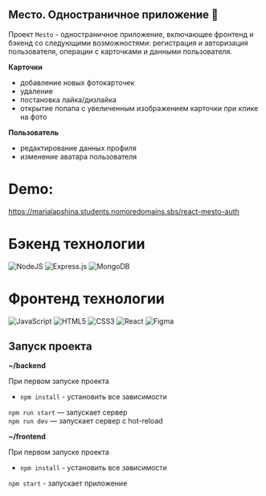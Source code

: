 ## Место. Одностраничное приложение :round_pushpin:

Проект `Mesto` - одностраничное приложение, включающее фронтенд и бэкенд со следующими возможностями: регистрация и авторизация пользователя, операции с карточками и данными пользователя.

**Карточки**

* добавление новых фотокарточек
* удаление
* постановка лайка/дизлайка
* открытие попапа с увеличенным изображением карточки при клике на фото

**Пользователь**

* редактирование данных профиля
* изменение аватара пользователя

# Demo:
https://marialapshina.students.nomoredomains.sbs/react-mesto-auth

# Бэкенд технологии
![NodeJS](https://img.shields.io/badge/node.js-6DA55F?style=for-the-badge&logo=node.js&logoColor=white)
![Express.js](https://img.shields.io/badge/express.js-%23404d59.svg?style=for-the-badge&logo=express&logoColor=%2361DAFB)
![MongoDB](https://img.shields.io/badge/MongoDB-%234ea94b.svg?style=for-the-badge&logo=mongodb&logoColor=white)

# Фронтенд технологии
![JavaScript](https://img.shields.io/badge/javascript-%23323330.svg?style=for-the-badge&logo=javascript&logoColor=%23F7DF1E)
![HTML5](https://img.shields.io/badge/html5-%23E34F26.svg?style=for-the-badge&logo=html5&logoColor=white)
![CSS3](https://img.shields.io/badge/css3-%231572B6.svg?style=for-the-badge&logo=css3&logoColor=white)
![React](https://img.shields.io/badge/react-%2320232a.svg?style=for-the-badge&logo=react&logoColor=%2361DAFB)
![Figma](https://img.shields.io/badge/figma-%23F24E1E.svg?style=for-the-badge&logo=figma&logoColor=white)

## Запуск проекта

**~/backend**

При первом запуске проекта

* `npm install` - установить все зависимости

`npm run start` — запускает сервер   
`npm run dev` — запускает сервер с hot-reload

**~/frontend**

При первом запуске проекта

* `npm install` - установить все зависимости

`npm start` - запускает приложение